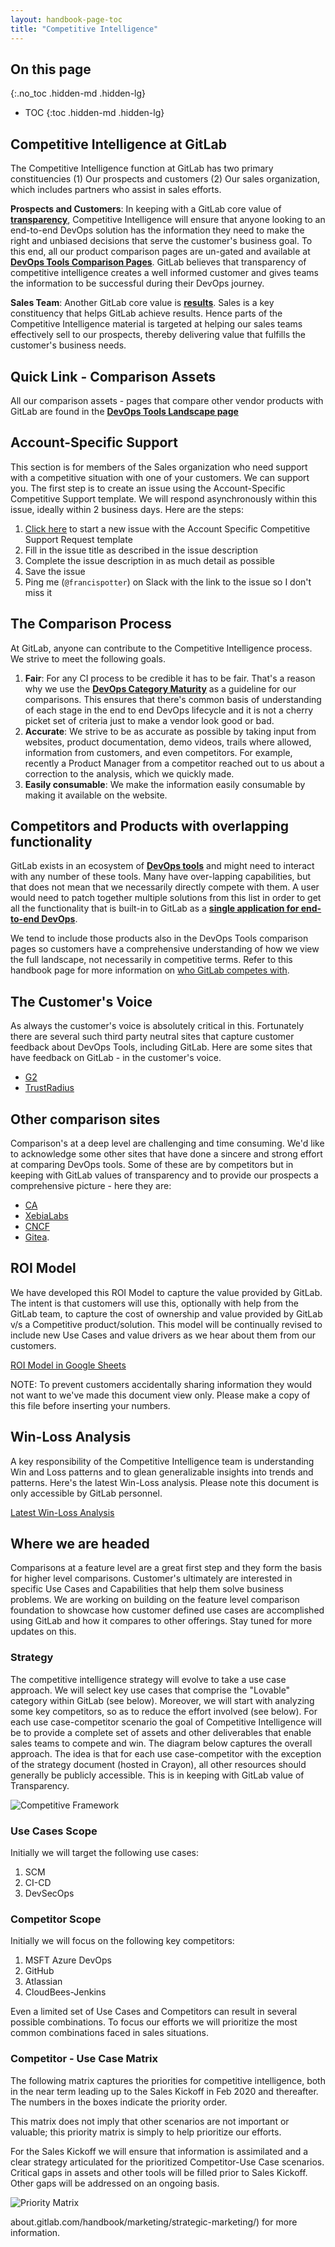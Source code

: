 ```yaml
---
layout: handbook-page-toc
title: "Competitive Intelligence"
---
```


## On this page
{:.no_toc .hidden-md .hidden-lg}

- TOC
{:toc .hidden-md .hidden-lg}

## Competitive Intelligence at GitLab

The Competitive Intelligence function at GitLab has two primary constituencies (1) Our prospects and customers (2) Our sales organization, which includes partners who assist in sales efforts.

**Prospects and Customers**:  In keeping with a GitLab core value of **[transparency](/handbook/values/#transparency)**, Competitive Intelligence will ensure that anyone looking to an end-to-end DevOps solution has the information they need to make the right and unbiased decisions that serve the customer's business goal.  To this end, all our product comparison pages are un-gated and available at **[DevOps Tools Comparison Pages](/competition/)**.  GitLab believes that transparency of competitive intelligence creates a well informed customer and gives  teams the information to be successful during their DevOps journey.

**Sales Team**: Another GitLab core value is **[results](/handbook/values/#results)**.  Sales is a key constituency that helps GitLab achieve results.  Hence parts of the Competitive Intelligence material is targeted at helping our sales teams effectively sell to our prospects, thereby delivering value that fulfills the customer's business needs.

## Quick Link - Comparison Assets

All our comparison assets - pages that compare other vendor products with GitLab are found in the **[DevOps Tools Landscape page](/competition/)**

## Account-Specific Support

This section is for members of the Sales organization who need support with a competitive situation with one of your customers. We can support you. The first step is to create an issue using the Account-Specific Competitive Support template. We will respond asynchronously within this issue, ideally within 2 business days. Here are the steps:

1. [Click here](https://gitlab.com/gitlab-com/marketing/strategic-marketing/competitive-intelligence/-/issues/new?issuable_template=Account%20Specific%20Competitive%20Support%20Request) to start a new issue with the Account Specific Competitive Support Request template
2. Fill in the issue title as described in the issue description
3. Complete the issue description in as much detail as possible
4. Save the issue
5. Ping me (`@francispotter`) on Slack with the link to the issue so I don't miss it

## The Comparison Process

At GitLab, anyone can contribute to the Competitive Intelligence process.   We strive to meet the following goals.

1. **Fair**:  For any CI process to be credible it has to be fair.  That's a reason why we use the **[DevOps Category Maturity](/direction/maturity/)** as a guideline for our comparisons.  This ensures that there's common basis of understanding of each stage in the end to end DevOps lifecycle and it is not a cherry picket set of criteria just to make a vendor look good or bad.
2. **Accurate**: We strive to be as accurate as possible by taking input from websites, product documentation, demo videos, trails where allowed, information from customers, and even competitors.  For example, recently a Product Manager from a competitor reached out to us about a correction to the analysis, which we quickly made.
3. **Easily consumable**:  We make the information easily consumable by making it available on the website.


## Competitors and Products with overlapping functionality

GitLab exists in an ecosystem of **[DevOps tools](/competition/)** and might need to interact with any number of these tools. Many have over-lapping capabilities, but that does not mean that we necessarily directly compete with them. A user would need to patch together multiple solutions from this list in order to get all the functionality that is built-in to GitLab as a **[single application for end-to-end DevOps](/)**.

We tend to include those products also in the DevOps Tools comparison pages so customers have a comprehensive understanding of how we view the full landscape, not necessarily in competitive terms. Refer to this handbook page for more information on [who GitLab competes with](/handbook/product/gitlab-the-product/#who-gitlab-competes-with).


## The Customer's Voice

As always the customer's voice is absolutely critical in this.  Fortunately there are several such third party neutral sites that capture customer feedback about DevOps Tools, including GitLab.  Here are some sites that have feedback on GitLab - in the customer's voice.

- [G2](https://www.g2.com/products/gitlab/reviews)
- [TrustRadius](https://www.trustradius.com/products/gitlab/reviews)

## Other comparison sites

Comparison's at a deep level are challenging and time consuming.  We'd like to acknowledge some other sites that have done a sincere and strong effort at comparing DevOps tools.  Some of these are by competitors but in keeping with GitLab values of transparency and to provide our prospects a comprehensive picture - here they are:

- [CA](https://assessment-tools.ca.com/tools/continuous-delivery-tools/en?embed)
- [XebiaLabs](https://xebialabs.com/periodic-table-of-devops-tools/)
- [CNCF](https://landscape.cncf.io/)
- [Gitea](https://docs.gitea.io/en-us/comparison/).

## ROI Model

We have developed this ROI Model to capture the value provided by GitLab.  The intent is that customers will use this, optionally with help from the GitLab team, to capture the cost of ownership and value provided by GitLab v/s a Competitive product/solution.  This model will be continually revised to include new Use Cases and value drivers as we hear about them from our customers.

[ROI Model in Google Sheets](https://docs.google.com/spreadsheets/d/1KJNnoZ29DHMckYsbuD-OMCDsy7KDZHwWTOWx6EfaWDo/edit?usp=sharing)

NOTE: To prevent customers accidentally sharing information they would not want to we've made this document view only.  Please make a copy of this file  before inserting your numbers.

## Win-Loss Analysis

A key responsibility of the Competitive Intelligence team is understanding Win and Loss patterns and to glean generalizable insights into trends and patterns.  Here's the latest Win-Loss analysis.  Please note this document is only accessible by GitLab personnel.

[Latest Win-Loss Analysis](https://docs.google.com/presentation/d/1nVsOg-HhNwJXWURZwz4HI0AUaBhSWCiegS-MD-NnoY4/edit#slide=id.g834ef2b6a8_0_52)

## Where we are headed

Comparisons at a feature level are a great first step and they form the basis for higher level comparisons.  Customer's ultimately are interested in specific Use Cases and Capabilities that help them solve business problems.  We are working on building on the feature level comparison foundation to showcase how customer defined use cases are accomplished using GitLab and how it compares to other offerings.  Stay tuned for more updates on this.

### Strategy
The competitive intelligence strategy will evolve to take a use case approach.  We will select key use cases that comprise the "Lovable" category within GitLab (see below).  Moreover, we will start with analyzing some key competitors, so as to reduce the effort involved (see below).  For each use case-competitor scenario the goal of Competitive Intelligence will be to provide a complete set of assets and other deliverables that enable sales teams to compete and win.
The diagram below captures the overall approach.  The idea is that for each use case-competitor with the exception of the strategy document (hosted in Crayon), all other resources should generally be publicly accessible.  This is in keeping with GitLab value of Transparency.

![Competitive Framework](compintel-strategy.png)

### Use Cases Scope
Initially we will target the following use cases:
1. SCM
2. CI-CD
3. DevSecOps

### Competitor Scope
Initially we will focus on the following key competitors:

1. MSFT Azure DevOps
2. GitHub
3. Atlassian
4. CloudBees-Jenkins

Even a limited set of Use Cases and Competitors can result in several possible combinations.  To focus our efforts we will prioritize the most common combinations faced in sales situations. 

### Competitor - Use Case Matrix
The following matrix captures the priorities for competitive intelligence, both in the near term leading up to the Sales Kickoff in Feb 2020 and thereafter.  The numbers in the boxes indicate the priority order.  

This matrix does not imply that other scenarios are not important or valuable; this priority matrix is simply to help prioritize our efforts.

For the Sales Kickoff we will ensure that information is assimilated and a clear strategy articulated for the prioritized Competitor-Use Case scenarios.  Critical gaps in assets and other tools will be filled prior to Sales Kickoff.  Other gaps will be addressed on an ongoing basis.

![Priority Matrix](compintel-priority.png)

about.gitlab.com/handbook/marketing/strategic-marketing/) for more information.  
